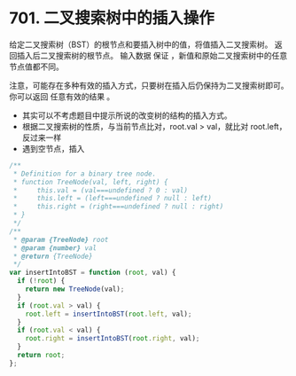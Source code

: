 # 701. 二叉搜索树中的插入操作

给定二叉搜索树（BST）的根节点和要插入树中的值，将值插入二叉搜索树。 返回插入后二叉搜索树的根节点。 输入数据 保证 ，新值和原始二叉搜索树中的任意节点值都不同。

注意，可能存在多种有效的插入方式，只要树在插入后仍保持为二叉搜索树即可。 你可以返回 任意有效的结果 。

- 其实可以不考虑题目中提示所说的改变树的结构的插入方式。
- 根据二叉搜索树的性质，与当前节点比对，root.val > val，就比对 root.left，反过来一样
- 遇到空节点，插入

```js
/**
 * Definition for a binary tree node.
 * function TreeNode(val, left, right) {
 *     this.val = (val===undefined ? 0 : val)
 *     this.left = (left===undefined ? null : left)
 *     this.right = (right===undefined ? null : right)
 * }
 */
/**
 * @param {TreeNode} root
 * @param {number} val
 * @return {TreeNode}
 */
var insertIntoBST = function (root, val) {
  if (!root) {
    return new TreeNode(val);
  }
  if (root.val > val) {
    root.left = insertIntoBST(root.left, val);
  }
  if (root.val < val) {
    root.right = insertIntoBST(root.right, val);
  }
  return root;
};
```
